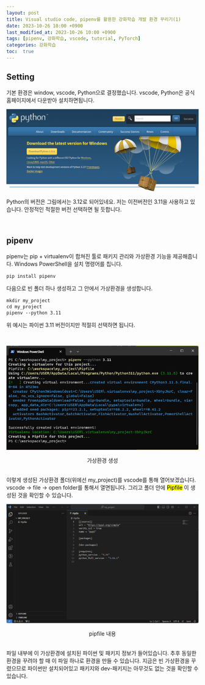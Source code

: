 ```yaml
---
layout: post
title: Visual studio code, pipenv를 활용한 강화학습 개발 환경 꾸리기(1)
date: 2023-10-26 10:00 +0900
last_modified_at: 2023-10-26 10:00 +0900
tags: [pipenv, 강화학습, vscode, tutorial, PyTorch]
categories: 강화학습
toc:  true
---
```


## Setting

기본 환경은 window, vscode, Python으로 결정했습니다.
vscode, Python은 공식 홈페이지에서 다운받아 설치하면됩니다.

![Python](/assets/img/RL_1/python.PNG "Python download")

Python의 버전은 그림에서는 3.12로 되어있네요.
저는 이전버전인 3.11을 사용하고 있습니다.
안정적인 적절한 버전 선택하면 될 듯합니다.

<br/>

## pipenv

pipenv는 pip + virtualenv이 합쳐진 툴로 패키지 관리와 가상환경 기능을 제공해줍니다.
Windows PowerShell을 설치 명령어를 칩니다.

```console
pip install pipenv
```

다음으로 빈 폴더 하나 생성하고 그 안에서 가상환경을 생성합니다.

```console
mkdir my_project
cd my_project
pipenv --python 3.11
```

위 예시는 파이썬 3.11 버전이지만 적절히 선택하면 됩니다.

<br/>

![pipenv](/assets/img/RL_1/pipenv.png "vir env")
<center>가상환경 생성</center>
  
<br/>

이렇게 생성된 가상환경 폴더(위에선 my_project)를 vscode를 통해 열어보겠습니다.
vscode -> file -> open folder를 통해서 열면됩니다.
그리고 폴더 안에 <mark>Pipfile</mark> 이 생성된 것을 확인할 수 있습니다.

![pipenv_vscode](/assets/img/RL_1/pipenv_vscoed.png "vir env")
<center>pipfile 내용</center>

<br/>

파일 내부에 이 가상환경에 설치된 파이썬 및 패키지 정보가 들어있습니다.
추후 동일한 환경을 꾸려야 할 때 이 파일 하나로 환경을 만들 수 있습니다.
지금은 빈 가상환경을 꾸렸으므로 파이썬만 설치되어있고 패키지와 dev-패키지는 아무것도 없는 것을 확인할 수 있습니다.
